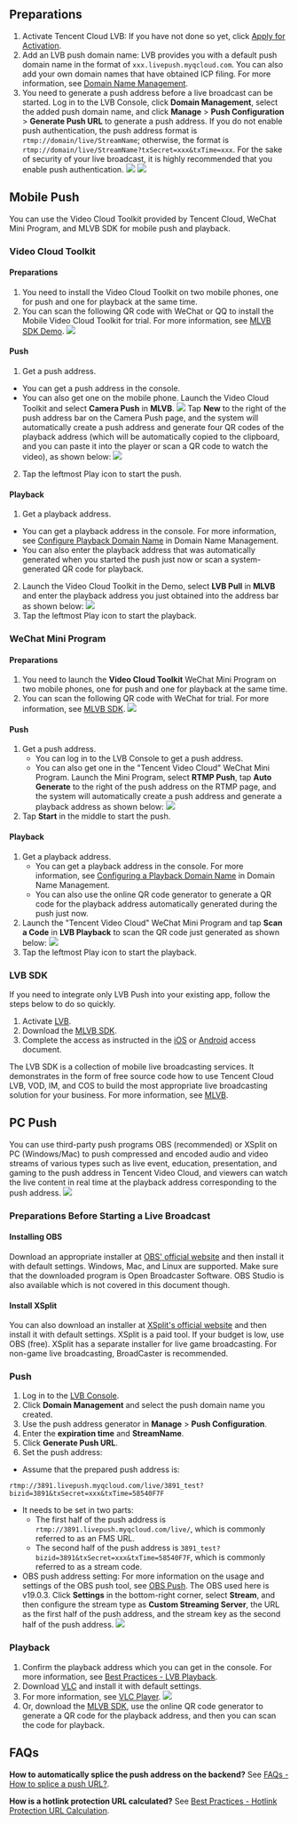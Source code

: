 
## Preparations
1. Activate Tencent Cloud LVB: If you have not done so yet, click [Apply for Activation](https://cloud.tencent.com/product/lvb).
2. Add an LVB push domain name: LVB provides you with a default push domain name in the format of `xxx.livepush.myqcloud.com`. You can also add your own domain names that have obtained ICP filing. For more information, see [Domain Name Management](https://cloud.tencent.com/document/product/267/30559).
3. You need to generate a push address before a live broadcast can be started. Log in to the LVB Console, click **Domain Management**, select the added push domain name, and click **Manage** > **Push Configuration** > **Generate Push URL** to generate a push address. If you do not enable push authentication, the push address format is `rtmp://domain/live/StreamName`; otherwise, the format is `rtmp://domain/live/StreamName?txSecret=xxx&txTime=xxx`. For the sake of security of your live broadcast, it is highly recommended that you enable push authentication.
![](https://main.qcloudimg.com/raw/f0e167bde77dfc23a52ce48b4078a57f.png)
![](https://main.qcloudimg.com/raw/4feffd90e98c0fdf1ce0fccf78f9a360.png)

## Mobile Push

You can use the Video Cloud Toolkit provided by Tencent Cloud, WeChat Mini Program, and MLVB SDK for mobile push and playback.

### Video Cloud Toolkit
#### Preparations
1. You need to install the Video Cloud Toolkit on two mobile phones, one for push and one for playback at the same time.
2. You can scan the following QR code with WeChat or QQ to install the Mobile Video Cloud Toolkit for trial. For more information, see [MLVB SDK Demo](https://cloud.tencent.com/document/product/454/6555).
![](https://main.qcloudimg.com/raw/9236fd4de1388ed9f0eb1fee89629989.jpg)

#### Push
1. Get a push address.
  - You can get a push address in the console.
  - You can also get one on the mobile phone. Launch the Video Cloud Toolkit and select **Camera Push** in **MLVB**.
	![](https://main.qcloudimg.com/raw/d7fbb9eeaf991f01c5c3d408344861c1.png)
  Tap **New** to the right of the push address bar on the Camera Push page, and the system will automatically create a push address and generate four QR codes of the playback address (which will be automatically copied to the clipboard, and you can paste it into the player or scan a QR code to watch the video), as shown below:
	![](https://main.qcloudimg.com/raw/1e3919416f543ca923fc597eeb1fd61d.png)
2. Tap the leftmost Play icon to start the push.

#### Playback
1. Get a playback address.
 - You can get a playback address in the console. For more information, see [Configure Playback Domain Name](https://cloud.tencent.com/document/product/267/20381) in Domain Name Management.
 - You can also enter the playback address that was automatically generated when you started the push just now or scan a system-generated QR code for playback.
2. Launch the Video Cloud Toolkit in the Demo, select **LVB Pull** in **MLVB** and enter the playback address you just obtained into the address bar as shown below:
	![](https://main.qcloudimg.com/raw/43cffe87d6dd6c135949c97de178d083.png)
3. Tap the leftmost Play icon to start the playback.


### WeChat Mini Program
#### Preparations
1. You need to launch the **Video Cloud Toolkit** WeChat Mini Program on two mobile phones, one for push and one for playback at the same time.
2. You can scan the following QR code with WeChat for trial. For more information, see [MLVB SDK](https://cloud.tencent.com/document/product/454/6555).
![](https://main.qcloudimg.com/raw/eff345d96146aad6a75cb7cec448b1d1.jpg)


#### Push
1. Get a push address.
	- You can log in to the LVB Console to get a push address.
	- You can also get one in the "Tencent Video Cloud" WeChat Mini Program. Launch the Mini Program, select **RTMP Push**, tap **Auto Generate** to the right of the push address on the RTMP page, and the system will automatically create a push address and generate a playback address as shown below:
![](https://main.qcloudimg.com/raw/569e1a2e77d794440710cce77ea8488a.jpg)
2. Tap **Start** in the middle to start the push.

#### Playback
1. Get a playback address.
	- You can get a playback address in the console. For more information, see [Configuring a Playback Domain Name](https://cloud.tencent.com/document/product/267/20381) in Domain Name Management.
	- You can also use the online QR code generator to generate a QR code for the playback address automatically generated during the push just now.
2. Launch the "Tencent Video Cloud" WeChat Mini Program and tap **Scan a Code** in **LVB Playback** to scan the QR code just generated as shown below:
![](https://main.qcloudimg.com/raw/99cfa9c49ebb705f6cff1ebeb4b3a66b.jpg)
3. Tap the leftmost Play icon to start the playback.


### LVB SDK
If you need to integrate only LVB Push into your existing app, follow the steps below to do so quickly.
1. Activate [LVB](https://cloud.tencent.com/login?s_url=https%3A%2F%2Fconsole.cloud.tencent.com%2Flive).
2. Download the [MLVB SDK](https://cloud.tencent.com/document/product/454/7873).
3. Complete the access as instructed in the [iOS](https://cloud.tencent.com/document/product/454/7879) or [Android](https://cloud.tencent.com/document/product/454/7885) access document.


The LVB SDK is a collection of mobile live broadcasting services. It demonstrates in the form of free source code how to use Tencent Cloud LVB, VOD, IM, and COS to build the most appropriate live broadcasting solution for your business. For more information, see [MLVB](https://cloud.tencent.com/product/mlvb).

## PC Push

  You can use third-party push programs OBS (recommended) or XSplit on PC (Windows/Mac) to push compressed and encoded audio and video streams of various types such as live event, education, presentation, and gaming to the push address in Tencent Video Cloud, and viewers can watch the live content in real time at the playback address corresponding to the push address.
	 ![](https://main.qcloudimg.com/raw/67cdbb198cbdaf68d63f2993f12a8d17.png)
	
### Preparations Before Starting a Live Broadcast
#### Installing OBS
Download an appropriate installer at [OBS' official website](https://obsproject.com/download) and then install it with default settings. Windows, Mac, and Linux are supported. Make sure that the downloaded program is Open Broadcaster Software. OBS Studio is also available which is not covered in this document though.
#### Install XSplit
You can also download an installer at [XSplit's official website](https://www.xsplit.com/zh-cn) and then install it with default settings. XSplit is a paid tool. If your budget is low, use OBS (free). XSplit has a separate installer for live game broadcasting. For non-game live broadcasting, BroadCaster is recommended.

### Push
1. Log in to the [LVB Console](https://cloud.tencent.com/login?s_url=https%3A%2F%2Fconsole.cloud.tencent.com%2Flive).
2. Click **Domain Management** and select the push domain name you created.
3. Use the push address generator in **Manage** > **Push Configuration**.
4. Enter the **expiration time** and **StreamName**.
5. Click **Generate Push URL**.
6. Set the push address:
 - Assume that the prepared push address is:
```
rtmp://3891.livepush.myqcloud.com/live/3891_test?bizid=3891&txSecret=xxx&txTime=58540F7F
```
 - It needs to be set in two parts:
	 - The first half of the push address is ` rtmp://3891.livepush.myqcloud.com/live/`, which is commonly referred to as an FMS URL.
	 - The second half of the push address is `3891_test?bizid=3891&txSecret=xxx&txTime=58540F7F`, which is commonly referred to as a stream code.
 - OBS push address setting:
	 For more information on the usage and settings of the OBS push tool, see [OBS Push](https://cloud.tencent.com/document/product/267/32726).
The OBS used here is v19.0.3. Click **Settings** in the bottom-right corner, select **Stream**, and then configure the stream type as **Custom Streaming Server**, the URL as the first half of the push address, and the stream key as the second half of the push address.
![](https://main.qcloudimg.com/raw/e6ae494cf56cca6025951f8507d78d08.jpg)


### Playback
1. Confirm the playback address which you can get in the console. For more information, see [Best Practices - LVB Playback](https://cloud.tencent.com/document/product/267/32733).
2. Download [VLC](http://www.videolan.org/vlc/) and install it with default settings.
3. For more information, see [VLC Player](https://cloud.tencent.com/document/product/267/32727).
![](https://main.qcloudimg.com/raw/4f53fbc0a0c559d849e8379e3d1374f1.jpg)
4. Or, download the [MLVB SDK](https://cloud.tencent.com/document/product/454/6555), use the online QR code generator to generate a QR code for the playback address, and then you can scan the code for playback.

## FAQs
**How to automatically splice the push address on the backend?**
   See [FAQs - How to splice a push URL?](https://cloud.tencent.com/document/product/267/32720).

**How is a hotlink protection URL calculated?**
    See [Best Practices - Hotlink Protection URL Calculation](https://cloud.tencent.com/document/product/267/32735).
  

